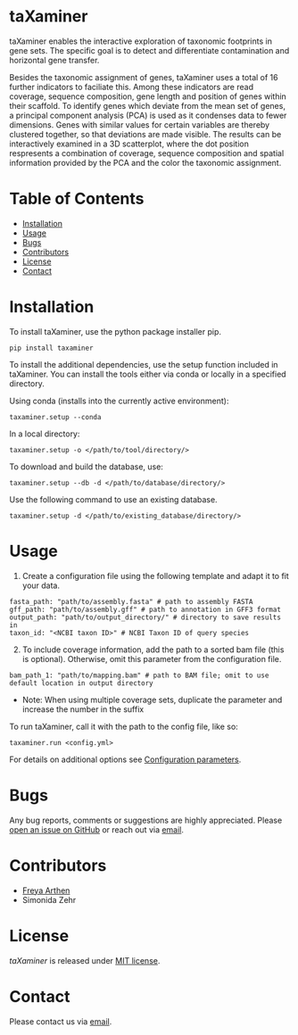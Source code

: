# taXaminer

taXaminer enables the interactive exploration of taxonomic footprints in gene sets. The specific goal is to detect and differentiate contamination and horizontal gene transfer.

Besides the taxonomic assignment of genes, taXaminer uses a total of 16 further indicators to faciliate this. Among these indicators are read coverage, sequence composition, gene length and position of genes within their scaffold. To identify genes which deviate from the mean set of genes, a principal component analysis (PCA) is used as it condenses data to fewer dimensions. Genes with similar values for certain variables are thereby clustered together, so that deviations are made visible. The results can be interactively examined in a 3D scatterplot, where the dot position respresents a combination of coverage, sequence composition and spatial information provided by the PCA and the color the taxonomic assignment.

# Table of Contents
* [Installation](#installation)
* [Usage](#usage)
* [Bugs](#bugs)
* [Contributors](#contributors)
* [License](#license)
* [Contact](#contact)

# Installation

To install taXaminer, use the python package installer pip.
```
pip install taxaminer
```

To install the additional dependencies, use the setup function included in taXaminer. You can install the tools either via conda or locally in a specified directory.

Using conda (installs into the currently active environment):
```
taxaminer.setup --conda
```
In a local directory:
```
taxaminer.setup -o </path/to/tool/directory/>
```
To download and build the database, use:
```
taxaminer.setup --db -d </path/to/database/directory/>
```
Use the following command to use an existing database.
```
taxaminer.setup -d </path/to/existing_database/directory/>
```

# Usage
1. Create a configuration file using the following template and adapt it to fit your data.
```
fasta_path: "path/to/assembly.fasta" # path to assembly FASTA
gff_path: "path/to/assembly.gff" # path to annotation in GFF3 format
output_path: "path/to/output_directory/" # directory to save results in
taxon_id: "<NCBI taxon ID>" # NCBI Taxon ID of query species
```
2. To include coverage information, add the path to a sorted bam file (this is optional). Otherwise, omit this parameter from the configuration file.
```
bam_path_1: "path/to/mapping.bam" # path to BAM file; omit to use default location in output directory
```
* Note: When using multiple coverage sets, duplicate the parameter and increase the number in the suffix


To run taXaminer, call it with the path to the config file, like so:
```
taxaminer.run <config.yml>
```

For details on additional options see [Configuration parameters](https://github.com/BIONF/taXaminer/wiki/Configuration-parameters). 

# Bugs
Any bug reports, comments or suggestions are highly appreciated. Please [open an issue on GitHub](https://github.com/BIONF/taXaminer/issues/new) or reach out via [email](mailto:f.arthen@bio.uni-frankfurt.de).

# Contributors
* [Freya Arthen](https://github.com/fdarthen)
* Simonida Zehr

# License
*taXaminer* is released under [MIT license](https://github.com/BIONF/taXaminer/blob/master/LICENSE).

# Contact
Please contact us via [email](mailto:f.arthen@bio.uni-frankfurt.de).
